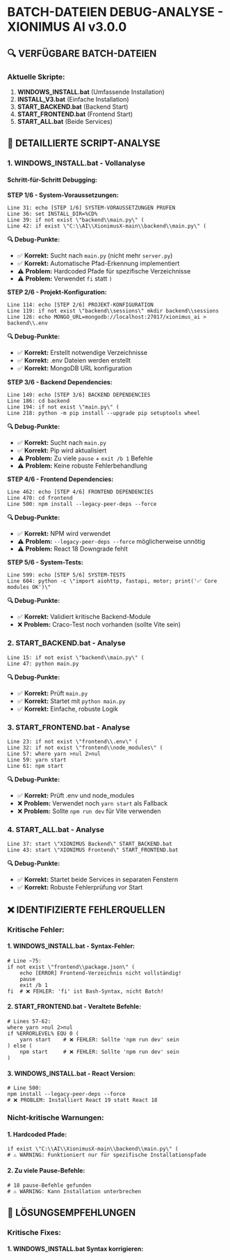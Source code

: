 # BATCH-DATEIEN DEBUG-ANALYSE - XIONIMUS AI v3.0.0

## 🔍 **VERFÜGBARE BATCH-DATEIEN**

### **Aktuelle Skripte:**
1. **WINDOWS_INSTALL.bat** (Umfassende Installation)
2. **INSTALL_V3.bat** (Einfache Installation)  
3. **START_BACKEND.bat** (Backend Start)
4. **START_FRONTEND.bat** (Frontend Start)
5. **START_ALL.bat** (Beide Services)

## 🧪 **DETAILLIERTE SCRIPT-ANALYSE**

### **1. WINDOWS_INSTALL.bat - Vollanalyse**

#### **Schritt-für-Schritt Debugging:**

**STEP 1/6 - System-Voraussetzungen:**
```batch
Line 31: echo [STEP 1/6] SYSTEM-VORAUSSETZUNGEN PRÜFEN
Line 36: set INSTALL_DIR=%CD%
Line 39: if not exist \"backend\\main.py\" (
Line 42: if exist \"C:\\AI\\XionimusX-main\\backend\\main.py\" (
```

**🔍 Debug-Punkte:**
- ✅ **Korrekt:** Sucht nach `main.py` (nicht mehr `server.py`)
- ✅ **Korrekt:** Automatische Pfad-Erkennung implementiert
- ⚠️ **Problem:** Hardcoded Pfade für spezifische Verzeichnisse
- ⚠️ **Problem:** Verwendet `fi` statt `)`

**STEP 2/6 - Projekt-Konfiguration:**
```batch
Line 114: echo [STEP 2/6] PROJEKT-KONFIGURATION
Line 119: if not exist \"backend\\sessions\" mkdir backend\\sessions
Line 126: echo MONGO_URL=mongodb://localhost:27017/xionimus_ai > backend\\.env
```

**🔍 Debug-Punkte:**
- ✅ **Korrekt:** Erstellt notwendige Verzeichnisse
- ✅ **Korrekt:** .env Dateien werden erstellt
- ✅ **Korrekt:** MongoDB URL konfiguration

**STEP 3/6 - Backend Dependencies:**
```batch
Line 149: echo [STEP 3/6] BACKEND DEPENDENCIES
Line 186: cd backend
Line 194: if not exist \"main.py\" (
Line 218: python -m pip install --upgrade pip setuptools wheel
```

**🔍 Debug-Punkte:**
- ✅ **Korrekt:** Sucht nach `main.py`
- ✅ **Korrekt:** Pip wird aktualisiert
- ⚠️ **Problem:** Zu viele `pause` + `exit /b 1` Befehle
- ⚠️ **Problem:** Keine robuste Fehlerbehandlung

**STEP 4/6 - Frontend Dependencies:**
```batch
Line 462: echo [STEP 4/6] FRONTEND DEPENDENCIES
Line 470: cd frontend
Line 500: npm install --legacy-peer-deps --force
```

**🔍 Debug-Punkte:**
- ✅ **Korrekt:** NPM wird verwendet
- ⚠️ **Problem:** `--legacy-peer-deps --force` möglicherweise unnötig
- ⚠️ **Problem:** React 18 Downgrade fehlt

**STEP 5/6 - System-Tests:**
```batch
Line 599: echo [STEP 5/6] SYSTEM-TESTS
Line 604: python -c \"import aiohttp, fastapi, motor; print('✅ Core modules OK')\"
```

**🔍 Debug-Punkte:**
- ✅ **Korrekt:** Validiert kritische Backend-Module
- ❌ **Problem:** Craco-Test noch vorhanden (sollte Vite sein)

### **2. START_BACKEND.bat - Analyse**

```batch
Line 15: if not exist \"backend\\main.py\" (
Line 47: python main.py
```

**🔍 Debug-Punkte:**
- ✅ **Korrekt:** Prüft `main.py`
- ✅ **Korrekt:** Startet mit `python main.py`
- ✅ **Korrekt:** Einfache, robuste Logik

### **3. START_FRONTEND.bat - Analyse**

```batch
Line 23: if not exist \"frontend\\.env\" (
Line 32: if not exist \"frontend\\node_modules\" (
Line 57: where yarn >nul 2>nul
Line 59: yarn start
Line 61: npm start
```

**🔍 Debug-Punkte:**
- ✅ **Korrekt:** Prüft .env und node_modules
- ❌ **Problem:** Verwendet noch `yarn start` als Fallback
- ❌ **Problem:** Sollte `npm run dev` für Vite verwenden

### **4. START_ALL.bat - Analyse**

```batch
Line 37: start \"XIONIMUS Backend\" START_BACKEND.bat
Line 43: start \"XIONIMUS Frontend\" START_FRONTEND.bat
```

**🔍 Debug-Punkte:**
- ✅ **Korrekt:** Startet beide Services in separaten Fenstern
- ✅ **Korrekt:** Robuste Fehlerprüfung vor Start

## ❌ **IDENTIFIZIERTE FEHLERQUELLEN**

### **Kritische Fehler:**

#### **1. WINDOWS_INSTALL.bat - Syntax-Fehler:**
```batch
# Line ~75: 
if not exist \"frontend\\package.json\" (
    echo [ERROR] Frontend-Verzeichnis nicht vollständig!
    pause
    exit /b 1
fi  # ❌ FEHLER: 'fi' ist Bash-Syntax, nicht Batch!
```

#### **2. START_FRONTEND.bat - Veraltete Befehle:**
```batch
# Lines 57-62:
where yarn >nul 2>nul
if %ERRORLEVEL% EQU 0 (
    yarn start    # ❌ FEHLER: Sollte 'npm run dev' sein
) else (
    npm start     # ❌ FEHLER: Sollte 'npm run dev' sein
)
```

#### **3. WINDOWS_INSTALL.bat - React Version:**
```batch
# Line 500:
npm install --legacy-peer-deps --force
# ❌ PROBLEM: Installiert React 19 statt React 18
```

### **Nicht-kritische Warnungen:**

#### **1. Hardcoded Pfade:**
```batch
if exist \"C:\\AI\\XionimusX-main\\backend\\main.py\" (
# ⚠️ WARNING: Funktioniert nur für spezifische Installationspfade
```

#### **2. Zu viele Pause-Befehle:**
```batch
# 18 pause-Befehle gefunden
# ⚠️ WARNING: Kann Installation unterbrechen
```

## 🔧 **LÖSUNGSEMPFEHLUNGEN**

### **Kritische Fixes:**

#### **1. WINDOWS_INSTALL.bat Syntax korrigieren:**